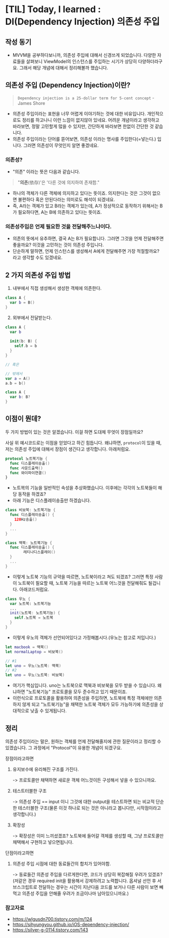 # [TIL] Today, I learned : DI(Dependency Injection) 의존성 주입



## 작성 동기

- MVVM을 공부하다보니까, 의존성 주입에 대해서 신경쓰게 되었습니다. 다양한 자료들을 살펴보니 ViewModel의 인스턴스를 주입하는 시기가 상당히 다양하더라구요. 그래서 해당 개념에 대해서 정리해볼까 했습니다.



## 의존성 주입 (Dependency Injection)이란?



>`Dependency injection is a 25-dollar term for 5-cent concept` - James Shore

- 의존성 주입이라는 표현을 너무 어렵게 이야기하는 것에 대한 비유입니다. 개인적으로도 정리를 하고나니 이런 느낌이 없지않아 있네요. 어려운 개념이라고 생각하고 바라보면, 정말 고민할게 많을 수 있지만, 간단하게 바라보면 한없이 간단한 것 같습니다.
- 의존성 주입이라는 단어를 뜯어보면, 의존성 이라는 명사를 주입한다(=넣는다.) 입니다. 그러면 의존성이 무엇인지 알면 좋겠네요. 



### 의존성?

- "의존" 이라는 뜻은 다음과 같습니다.

>"**의존**(依存)'은 '다른 것에 의지하여 존재함."

- 하나의 객체가 다른 객체에 의지하고 있다는 뜻이죠. 의지한다는 것은 그것이 없으면 불편하다 혹은 안된다라는 의미로도 해석이 되겠네요.
- 즉, A라는 객체가 있고 B라는 객체가 있는데, A가 정상적으로 동작하기 위해서는 B가 필요하다면, A는 B에 의존하고 있다는 뜻이죠. 



### 의존성주입은 언제 필요한 것을 전달해주느냐이다.

- 의존의 뜻에서 유추하면, 결국 A는 B가 필요합니다. 그러면 그것을 언제 전달해주면 좋을까요? 이것을 고민하는 것이 의존성 주입니다.
- 단순하게 말하면, 언제 인스턴스를 생성해서 A에게 전달해주면 가장 적절할까요? 라고 생각할 수도 있겠네요.



## 2 가지 의존성 주입 방법

1. 내부에서 직접 생성해서 생성한 객체에 의존한다.

```swift
class A {
  var b = B()
}
```



2. 외부에서 전달받는다.

```swift
class A {
  var b 
  
  init(b: B) {
    self.b = b
  }
}

// 혹은

// 밖에서
var a = A()
a.b = b()

class A {
  var b: B?
}
```



## 이점이 뭔데?

두 가지 방법이 있는 것은 알겠습니다. 이걸 하면 도대체 무엇이 장점일까요?

사실 위 예시코드로는 이점을 얻었다고 하긴 힘듭니다. 왜냐하면, `protocol`이 있을 때, 저는 의존성 주입에 대해서 장점이 생긴다고 생각합니다. 아래처럼요.



```swift
protocol 노트북기능 {
  func 디스플레이송출()
  func 사운드출력()
  func 와이파이연결()
}
```

- 노트븍의 기능을 일반적인 속성을 추상화했습니다. 이후에는 각각의 노트북들이 해당 동작을 하겠죠?
- 아래 기능은 디스플레이송출만 하겠습니다.



```swift
class 비보북: 노트북기능 {
  func 디스플레이송출() {
    120Hz송출()
  }
  ...
}

class 맥북: 노트북기능 {
  func 디스플레이송출() {
    	레티나디스플레이()
  }
  ...
}
```

- 이렇게 노트북 기능의 규약을 따르면, 노트북이라고 쳐도 되겠죠? 그러면 특정 사람이 노트북이 필요할 때, 노트북 기능을 따르는 노트북 어느것을 전달해줘도 될겁니다. 아래코드처럼요.



```swift
class 우노 {
  var 노트북: 노트북기능
  ...
  init(노트북: 노트북기능) {
    self.노트북 = 노트북
  }
}
```

- 이렇게 우노의 객체가 선언되어있다고 가정해봅시다.(우노는 참고로 저입니다.)



```swift
let macbook = 맥북()
let normalLaptop = 비보북()

// #1
let uno = 우노(노트북: 맥북)
// #2
let uno = 우노(노트북: 비보북)
```

- 여기가 핵심입니다. uno는 노트북으로 맥북과 비보북을 모두 받을 수 있습니다. 왜냐하면 "노트북기능" 프로토콜을 모두 준수하고 있기 때문이죠.
- 이런식으로 프로토콜을 활용하여 의존성을 주입하면, 노트북에 특정 객체에만 의존하지 않게 되고 "노트북기능"을 채택한 노트북 객체가 모두 가능하기에 의존성을 상대적으로 낮출 수 있게됩니다.



## 정리

 의존성 주입이라는 말은, 원하는 객체를 언제 전달해줄지에 관한 질문이라고 정리할 수 있겠습니다. 그 과정에서 "Protocol"이 유용한 개념이 되겠구요.

장점이라고하면

1. 유지보수에 유리해진 구조를 가진다.

   -> 프로토콜만 채택하면 새로운 객체 어느것이든 구성해서 넣을 수 있으니까요.

2. 테스트터블한 구조

   -> 의존성 주입 == input 이니 그것에 대한 output을 테스트하면 되는 비교적 단순한 테스터블한 구조(물론 이것 하나로 되는 것은 아니라고 봅니다만, 시작점이라고 생각합니다.)

3. 확장성

   -> 확장성은 이미 느끼셨겠죠? 노트북에 들어갈 객체를 생성할 때, 그냥 프로토콜만 채택해서 구현하고 넣으면됩니다.



단점이라고하면

1. 의존성 주입 시점에 대한 동료들간의 합치가 있어야함.

   -> 동료들간 의존성 주입을 다르게한다면, 코드가 상당히 복잡해질 우려가 있겠죠? (저같은 경우 required init을 활용해서 강제하려고 노력합니다. 옵셔널 선언 후 서브스크립트로 전달하는 경우는 시간이 지난다음 코드를 보거나 다른 사람이 보면 빼먹고 의존성 주입을 안해줄 우려가 조금이나마 남아있으니까요.)




### 참고자료
- https://wlgusdn700.tistory.com/m/124
- https://sihyungyou.github.io/iOS-dependency-injection/
- https://silver-g-0114.tistory.com/143
